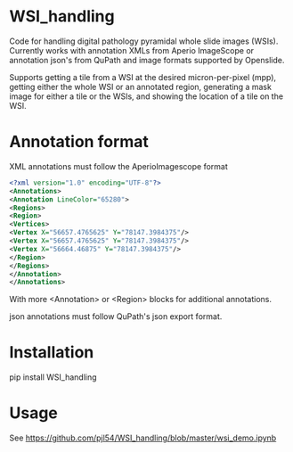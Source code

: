 # WSI_handling
Code for handling digital pathology pyramidal whole slide images (WSIs). Currently works with annotation XMLs from Aperio ImageScope or annotation json's from QuPath and image formats supported by Openslide.

Supports getting a tile from a WSI at the desired micron-per-pixel (mpp), getting either the whole WSI or an annotated region, generating a mask image for either a tile or the WSIs, and showing the location of a tile on the WSI.

# Annotation format
XML annotations must follow the AperioImagescope format

```xml
<?xml version="1.0" encoding="UTF-8"?>
<Annotations>
<Annotation LineColor="65280">
<Regions>
<Region>
<Vertices>
<Vertex X="56657.4765625" Y="78147.3984375"/>
<Vertex X="56657.4765625" Y="78147.3984375"/>
<Vertex X="56664.46875" Y="78147.3984375"/>
</Region>
</Regions>
</Annotation>
</Annotations>
```

With more \<Annotation\> or \<Region\> blocks for additional annotations.

json annotations must follow QuPath's json export format.

# Installation

pip install WSI_handling

# Usage
See https://github.com/pjl54/WSI_handling/blob/master/wsi_demo.ipynb
